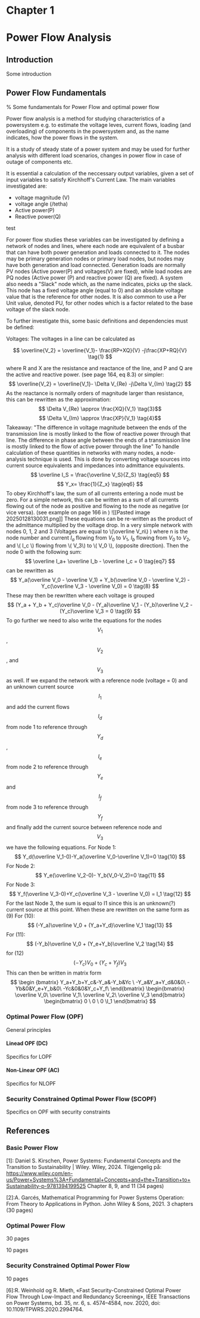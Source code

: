 # Chapter 1

# Power Flow Analysis

## Introduction
Some introduction 

## Power Flow Fundamentals 
% Some fundamentals for Power Flow and optimal power flow

Power flow analysis is a method for studying characteristics of a powersystem e.g. to estimate the voltage leves, current flows, loading (and overloading) of components in the powersystem and, as the name indicates, how the power flows in the system. 

It is a study of steady state of a power system and may be used for further analysis with different load scenarios, changes in power flow in case of outage of components etc. 

It is essential a calculation of the neccessary output variables, given a set of input variables to satisfy Kirchhoff's Current Law.
The main variables investigated are: 
- voltage magnitude (V)
- voltage angle (/tetha)
- Active power(P)
- Reactive power(Q)

test

For power flow studies these variables can be investigated by defining a network of nodes and lines, where each node are equivalent of a busbar that can have both power generation and loads connected to it.
The nodes may be primary generation nodes or primary load nodes, but nodes may have both generation and load connected.
Generation loads are normally PV nodes (Active power(P) and voltages(V) are fixed), while load nodes are PQ nodes (Active power (P) and reactive power (Q) are fixed).
A system also needs a "Slack" node which, as the name indicates, picks up the slack. This node has a fixed voltage angle (equal to 0) and an absolute voltage value that is the reference for other nodes. 
It is also common to use a Per Unit value, denoted PU, for other nodes which is a factor related to the base voltage of the slack node.

To further investigate this, some basic definitions and dependencies must be defined:

Voltages:
The voltages in a line can be calculated as 

$$ \overline{V_2} = \overline{V_1}- \frac{RP+XQ}{V} -j\frac{XP+RQ}{V} \tag{1} $$

where R and X are the resistance and reactance of the line, and P and Q are the active and reactive power. (see page 164, eq 8.3)
or simpler:
$$ \overline{V_2} = \overline{V_1}- \Delta V_{Re} -j\Delta V_{Im} \tag{2} $$
As the reactance is normally orders of magnitude larger than resistance, this can be rewritten as the approximation:
$$ \Delta V_{Re} \approx \frac{XQ}{V_1} \tag{3}$$
$$ \Delta V_{Im} \approx \frac{XP}{V_1} \tag{4}$$
Takeaway: "The difference in voltage magnitude between the ends of the transmission line is mostly linked to the flow of reactive power through that line.
The difference in phase angle between the ends of a transmission line is mostly linked to the flow of active power through the line"
To handle calculation of these quantities in networks with many nodes, a node-analysis technique is used.
This is done by converting voltage sources into current source equivalents and impedances into admittance equivalents.
$$ \overline I_S = \frac{\overline V_S}{Z_S} \tag{eq5} $$
$$ Y_x= \frac{1}{Z_x} \tag{eq6} $$
To obey Kirchhoff's law, the sum of all currents entering a node must be zero.
For a simple network, this can be written as a sum of all currents flowing out of the node as positive and flowing to the node as negative (or vice versa).
(see example on page 166 in )
![[Pasted image 20250128130031.png]]
These equations can be re-written as the product of the admittance multiplied by the voltage drop.
In a very simple network with nodes 0, 1, 2 and 3 (Voltages are equal to \\(\overline V_n\\)
 ) where n is the node number and current $I_a$ flowing from $V_0$ to $V_1$, $I_b$ flowing from $V_0$ to $V_2$, and \\( I_c \\) flowing from \\( V_3\\) to \\( V_0 \\), (opposite direction). Then the node 0 with the following sum:
$$ \overline I_a+ \overline I_b - \overline I_c = 0 \tag{eq7} $$
can be rewritten as
$$ Y_a(\overline V_0 - \overline V_1) + Y_b(\overline V_0 - \overline V_2) - Y_c(\overline V_3 - \overline V_0) = 0 \tag{8} $$
These may then be rewritten where each voltage is grouped
$$ (Y_a + Y_b + Y_c)\overline V_0 - (Y_a)\overline V_1 - (Y_b)\overline V_2 - (Y_c)\overline V_3 = 0 \tag{9} $$
To go further we need to also write the equations for the nodes $$ V_1 $$, $$ V_2 $$, and $$ V_3 $$ as well.
If we expand the network with a reference node (voltage = 0) and an unknown current source $$ I_1 $$ and add the current flows $$ I_d $$ from node 1 to reference through $$ Y_d $$, $$ I_e $$ from node 2 to reference through $$ Y_e $$ and $$ I_f $$ from node 3 to reference through $$ Y_f $$ and finally add the current source between reference node and $$ V_3 $$ we have the following equations.
For Node 1:
$$ Y_d(\overline V_1-0)-Y_a(\overline V_0-\overline V_1)=0 \tag{10} $$
For Node 2:
$$ Y_e(\overline V_2-0)- Y_b(V_0-V_2)=0 \tag{11} $$
For Node 3:
$$ Y_f(\overline V_3-0)+Y_c(\overline V_3 - \overline V_0) = I_1 \tag{12} $$
For the last Node 3, the sum is equal to I1 since this is an unknown(?) current source at this point.
When these are rewritten on the same form as (9)
For (10):
$$ (-Y_a)\overline V_0 + (Y_a+Y_d)\overline V_1 \tag{13} $$
For (11):
$$ (-Y_b)\overline V_0 + (Y_e+Y_b)\overline V_2 \tag{14} $$
for (12)
$$ (-Y_c)V_0 + (Y_c + Y_f)V_3 \tag{15} $$
This can then be written in matrix form
$$ \begin {bmatrix}
Y_a+Y_b+Y_c&-Y_a&-Y_b&Yc \
-Y_a&Y_a+Y_d&0&0\
-Yb&0&Y_e+Y_b&0\
-Yc&0&0&Y_c+Y_f\
\end{bmatrix}
\begin{bmatrix}
\overline V_0\ \overline V_1\ \overline V_2\ \overline V_3
\end{bmatrix}
\begin{bmatrix}
0 \ 0 \ 0 \I_1
\end{bmatrix} $$


### Optimal Power Flow (OPF)
General principles

#### Linead OPF (DC)
Specifics for LOPF

#### Non-Linear OPF (AC)
Specifics for NLOPF

### Security Constrained Optimal Power Flow (SCOPF)
Specifics on OPF with security constraints


## References
### Basic Power Flow
[1]: Daniel S. Kirschen, Power Systems: Fundamental Concepts and the Transition to Sustainability | Wiley. Wiley, 2024. Tilgjengelig på: https://www.wiley.com/en-us/Power+Systems%3A+Fundamental+Concepts+and+the+Transition+to+Sustainability-p-9781394199525 
Chapter 8, 9, and 11 (34 pages)

[2]:A. Garcés, Mathematical Programming for Power Systems Operation: From Theory to Applications in Python. John Wiley & Sons, 2021.
3 chapters (30 pages)

### Optimal Power Flow
[3]:https://colab.research.google.com/github/climatechange-ai-tutorials/optimal-power-flow/blob/main/AI_for_Optimal_Power_Flow.ipynb
30 pages

[4]:https://pypsa.readthedocs.io/en/latest/user-guide/power-flow.html
10 pages


### Security Constrained Optimal Power Flow

[5]:https://github.com/csiro-energy-systems/PowerModelsACDCsecurityconstrained.jl
10 pages


[6]:R. Weinhold og R. Mieth, «Fast Security-Constrained Optimal Power Flow Through Low-Impact and Redundancy Screening», IEEE Transactions on Power Systems, bd. 35, nr. 6, s. 4574–4584, nov. 2020, doi: 10.1109/TPWRS.2020.2994764.

